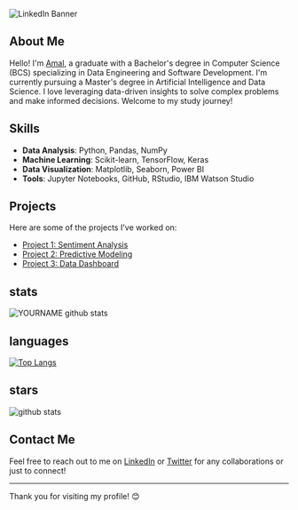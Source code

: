 

![LinkedIn Banner](https://raw.githubusercontent.com/almasstudyjourney/almasstudyjourney/main/Black%20and%20Gray%20Minimalist%20LinkedIn%20Banner.png)

## About Me
Hello! I'm [Amal](https://www.yourwebsite.com), a graduate with a Bachelor's degree in Computer Science (BCS) specializing in Data Engineering and Software Development. I'm currently pursuing a Master's degree in Artificial Intelligence and Data Science. I love leveraging data-driven insights to solve complex problems and make informed decisions. Welcome to my study journey! 



## Skills
- **Data Analysis**: Python, Pandas, NumPy
- **Machine Learning**: Scikit-learn, TensorFlow, Keras
- **Data Visualization**: Matplotlib, Seaborn, Power BI
- **Tools**: Jupyter Notebooks, GitHub, RStudio, IBM Watson Studio

## Projects
Here are some of the projects I've worked on:

- [Project 1: Sentiment Analysis](link-to-project)
- [Project 2: Predictive Modeling](link-to-project)
- [Project 3: Data Dashboard](link-to-project)

## stats 
![YOURNAME github stats](https://github-readme-stats.vercel.app/api?username=almasstudyjourney&show_icons=true&hide_border=true)

## languages
[![Top Langs](https://github-readme-stats.vercel.app/api/top-langs/?username=almasstudyjourney)](https://github.com/almasstudyjourney/github-readme-stats)

## stars
![github stats](https://github-readme-stats.vercel.app/api?username=almasstudyjourney)

## Contact Me
Feel free to reach out to me on [LinkedIn](https://www.linkedin.com/in/yourprofile) or [Twitter](https://twitter.com/yourprofile) for any collaborations or just to connect!

---

Thank you for visiting my profile! 😊








<!---
almasstudyjourney/almasstudyjourney is a ✨ special ✨ repository because its `README.md` (this file) appears on your GitHub profile.
You can click the Preview link to take a look at your changes.
--->
